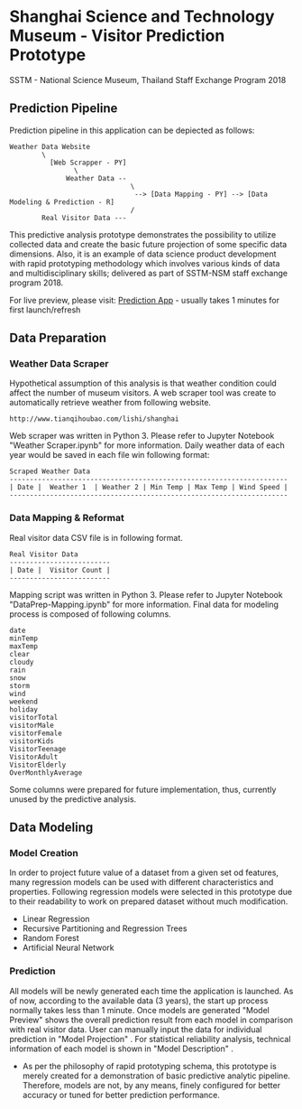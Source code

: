 # Shanghai Science and Technology Museum - Visitor Prediction Prototype
SSTM - National Science Museum, Thailand Staff Exchange Program 2018

## Prediction Pipeline
Prediction pipeline in this application can be depiected as follows:

```
Weather Data Website 
        \
          [Web Scrapper - PY] 
                \
              Weather Data --
                              \
                               --> [Data Mapping - PY] --> [Data Modeling & Prediction - R]
                              /
        Real Visitor Data ---
```
                 
This predictive analysis prototype demonstrates the possibility to utilize collected data and create the basic future projection of some specific data dimensions. Also, it is an example of data science product development with rapid prototyping methodology which involves various kinds of data and multidisciplinary skills; delivered as part of SSTM-NSM staff exchange program 2018.

For live preview, please visit: [Prediction App](https://wachiraphc.shinyapps.io/SSTM2018-VisitorProjection/) - usually takes 1 minutes for first launch/refresh

## Data Preparation
### Weather Data Scraper

Hypothetical assumption of this analysis is that weather condition could affect the number of museum visitors. A web scraper tool was create to automatically retrieve weather from following website.
```
http://www.tianqihoubao.com/lishi/shanghai
```
Web scraper was written in Python 3. Please refer to Jupyter Notebook "Weather Scraper.ipynb" for more information. Daily weather data of each year would be saved in each file win following format:

```
Scraped Weather Data
---------------------------------------------------------------------
| Date |  Weather 1  | Weather 2 | Min Temp | Max Temp | Wind Speed |
---------------------------------------------------------------------
```

### Data Mapping & Reformat
Real visitor data CSV file is in following format.
```
Real Visitor Data
-------------------------
| Date |  Visitor Count |
-------------------------
```

Mapping script was written in Python 3. Please refer to Jupyter Notebook "DataPrep-Mapping.ipynb" for more information. Final data for modeling process is composed of following columns.
```
date
minTemp
maxTemp 
clear
cloudy
rain
snow
storm
wind 
weekend
holiday
visitorTotal
visitorMale 
visitorFemale
visitorKids
VisitorTeenage
VisitorAdult
VisitorElderly
OverMonthlyAverage
```
Some columns were prepared for future implementation, thus, currently unused by the predictive analysis.

## Data Modeling
### Model Creation

In order to project future value of a dataset from a given set od features, many regression models can be used with different characteristics and properties. Following regression models were selected in this prototype due to their readability to work on prepared dataset without much modification.

* Linear Regression
* Recursive Partitioning and Regression Trees
* Random Forest
* Artificial Neural Network

### Prediction

All models will be newly generated each time the application is launched. As of now, according to the available data (3 years), the start up process normally takes less than 1 minute. Once models are generated "Model Preview" shows the overall prediction result from each model in comparison with real visitor data. User can manually input the data for individual prediction in "Model Projection" . For statistical reliability analysis, technical information of each model is shown in "Model Description" .

* As per the philosophy of rapid prototyping schema, this prototype is merely created for a demonstration of basic predictive analytic pipeline. Therefore, models are not, by any means, finely configured for better accuracy or tuned for better prediction performance.


